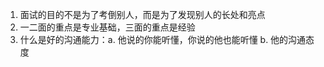 1. 面试的目的不是为了考倒别人，而是为了发现别人的长处和亮点
2. 一二面的重点是专业基础，三面的重点是经验
3. 什么是好的沟通能力：a. 他说的你能听懂，你说的他也能听懂 b. 他的沟通态度

